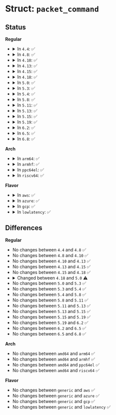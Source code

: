# Struct: <code>packet_command</code>

## Status
<b>Regular</b>
<ul>
<li>
<details>
<summary>In <code>4.4</code>: ✅</summary>

```c
struct packet_command {
    unsigned char cmd[12];
    unsigned char *buffer;
    unsigned int buflen;
    int stat;
    struct request_sense *sense;
    unsigned char data_direction;
    int quiet;
    int timeout;
    void * reserved[1];
};
```
</details>
</li>
<li>
<details>
<summary>In <code>4.8</code>: ✅</summary>

```c
struct packet_command {
    unsigned char cmd[12];
    unsigned char *buffer;
    unsigned int buflen;
    int stat;
    struct request_sense *sense;
    unsigned char data_direction;
    int quiet;
    int timeout;
    void * reserved[1];
};
```
</details>
</li>
<li>
<details>
<summary>In <code>4.10</code>: ✅</summary>

```c
struct packet_command {
    unsigned char cmd[12];
    unsigned char *buffer;
    unsigned int buflen;
    int stat;
    struct request_sense *sense;
    unsigned char data_direction;
    int quiet;
    int timeout;
    void * reserved[1];
};
```
</details>
</li>
<li>
<details>
<summary>In <code>4.13</code>: ✅</summary>

```c
struct packet_command {
    unsigned char cmd[12];
    unsigned char *buffer;
    unsigned int buflen;
    int stat;
    struct request_sense *sense;
    unsigned char data_direction;
    int quiet;
    int timeout;
    void * reserved[1];
};
```
</details>
</li>
<li>
<details>
<summary>In <code>4.15</code>: ✅</summary>

```c
struct packet_command {
    unsigned char cmd[12];
    unsigned char *buffer;
    unsigned int buflen;
    int stat;
    struct request_sense *sense;
    unsigned char data_direction;
    int quiet;
    int timeout;
    void * reserved[1];
};
```
</details>
</li>
<li>
<details>
<summary>In <code>4.18</code>: ✅</summary>

```c
struct packet_command {
    unsigned char cmd[12];
    unsigned char *buffer;
    unsigned int buflen;
    int stat;
    struct request_sense *sense;
    unsigned char data_direction;
    int quiet;
    int timeout;
    void * reserved[1];
};
```
</details>
</li>
<li>
<details>
<summary>In <code>5.0</code>: ✅</summary>

```c
struct packet_command {
    unsigned char cmd[12];
    unsigned char *buffer;
    unsigned int buflen;
    int stat;
    struct scsi_sense_hdr *sshdr;
    unsigned char data_direction;
    int quiet;
    int timeout;
    void * reserved[1];
};
```
</details>
</li>
<li>
<details>
<summary>In <code>5.3</code>: ✅</summary>

```c
struct packet_command {
    unsigned char cmd[12];
    unsigned char *buffer;
    unsigned int buflen;
    int stat;
    struct scsi_sense_hdr *sshdr;
    unsigned char data_direction;
    int quiet;
    int timeout;
    void * reserved[1];
};
```
</details>
</li>
<li>
<details>
<summary>In <code>5.4</code>: ✅</summary>

```c
struct packet_command {
    unsigned char cmd[12];
    unsigned char *buffer;
    unsigned int buflen;
    int stat;
    struct scsi_sense_hdr *sshdr;
    unsigned char data_direction;
    int quiet;
    int timeout;
    void * reserved[1];
};
```
</details>
</li>
<li>
<details>
<summary>In <code>5.8</code>: ✅</summary>

```c
struct packet_command {
    unsigned char cmd[12];
    unsigned char *buffer;
    unsigned int buflen;
    int stat;
    struct scsi_sense_hdr *sshdr;
    unsigned char data_direction;
    int quiet;
    int timeout;
    void * reserved[1];
};
```
</details>
</li>
<li>
<details>
<summary>In <code>5.11</code>: ✅</summary>

```c
struct packet_command {
    unsigned char cmd[12];
    unsigned char *buffer;
    unsigned int buflen;
    int stat;
    struct scsi_sense_hdr *sshdr;
    unsigned char data_direction;
    int quiet;
    int timeout;
    void * reserved[1];
};
```
</details>
</li>
<li>
<details>
<summary>In <code>5.13</code>: ✅</summary>

```c
struct packet_command {
    unsigned char cmd[12];
    unsigned char *buffer;
    unsigned int buflen;
    int stat;
    struct scsi_sense_hdr *sshdr;
    unsigned char data_direction;
    int quiet;
    int timeout;
    void * reserved[1];
};
```
</details>
</li>
<li>
<details>
<summary>In <code>5.15</code>: ✅</summary>

```c
struct packet_command {
    unsigned char cmd[12];
    unsigned char *buffer;
    unsigned int buflen;
    int stat;
    struct scsi_sense_hdr *sshdr;
    unsigned char data_direction;
    int quiet;
    int timeout;
    void * reserved[1];
};
```
</details>
</li>
<li>
<details>
<summary>In <code>5.19</code>: ✅</summary>

```c
struct packet_command {
    unsigned char cmd[12];
    unsigned char *buffer;
    unsigned int buflen;
    int stat;
    struct scsi_sense_hdr *sshdr;
    unsigned char data_direction;
    int quiet;
    int timeout;
    void * reserved[1];
};
```
</details>
</li>
<li>
<details>
<summary>In <code>6.2</code>: ✅</summary>

```c
struct packet_command {
    unsigned char cmd[12];
    unsigned char *buffer;
    unsigned int buflen;
    int stat;
    struct scsi_sense_hdr *sshdr;
    unsigned char data_direction;
    int quiet;
    int timeout;
    void * reserved[1];
};
```
</details>
</li>
<li>
<details>
<summary>In <code>6.5</code>: ✅</summary>

```c
struct packet_command {
    unsigned char cmd[12];
    unsigned char *buffer;
    unsigned int buflen;
    int stat;
    struct scsi_sense_hdr *sshdr;
    unsigned char data_direction;
    int quiet;
    int timeout;
    void * reserved[1];
};
```
</details>
</li>
<li>
<details>
<summary>In <code>6.8</code>: ✅</summary>

```c
struct packet_command {
    unsigned char cmd[12];
    unsigned char *buffer;
    unsigned int buflen;
    int stat;
    struct scsi_sense_hdr *sshdr;
    unsigned char data_direction;
    int quiet;
    int timeout;
    void * reserved[1];
};
```
</details>
</li>
</ul>
<b>Arch</b>
<ul>
<li>
<details>
<summary>In <code>arm64</code>: ✅</summary>

```c
struct packet_command {
    unsigned char cmd[12];
    unsigned char *buffer;
    unsigned int buflen;
    int stat;
    struct scsi_sense_hdr *sshdr;
    unsigned char data_direction;
    int quiet;
    int timeout;
    void * reserved[1];
};
```
</details>
</li>
<li>
<details>
<summary>In <code>armhf</code>: ✅</summary>

```c
struct packet_command {
    unsigned char cmd[12];
    unsigned char *buffer;
    unsigned int buflen;
    int stat;
    struct scsi_sense_hdr *sshdr;
    unsigned char data_direction;
    int quiet;
    int timeout;
    void * reserved[1];
};
```
</details>
</li>
<li>
<details>
<summary>In <code>ppc64el</code>: ✅</summary>

```c
struct packet_command {
    unsigned char cmd[12];
    unsigned char *buffer;
    unsigned int buflen;
    int stat;
    struct scsi_sense_hdr *sshdr;
    unsigned char data_direction;
    int quiet;
    int timeout;
    void * reserved[1];
};
```
</details>
</li>
<li>
<details>
<summary>In <code>riscv64</code>: ✅</summary>

```c
struct packet_command {
    unsigned char cmd[12];
    unsigned char *buffer;
    unsigned int buflen;
    int stat;
    struct scsi_sense_hdr *sshdr;
    unsigned char data_direction;
    int quiet;
    int timeout;
    void * reserved[1];
};
```
</details>
</li>
</ul>
<b>Flavor</b>
<ul>
<li>
<details>
<summary>In <code>aws</code>: ✅</summary>

```c
struct packet_command {
    unsigned char cmd[12];
    unsigned char *buffer;
    unsigned int buflen;
    int stat;
    struct scsi_sense_hdr *sshdr;
    unsigned char data_direction;
    int quiet;
    int timeout;
    void * reserved[1];
};
```
</details>
</li>
<li>
<details>
<summary>In <code>azure</code>: ✅</summary>

```c
struct packet_command {
    unsigned char cmd[12];
    unsigned char *buffer;
    unsigned int buflen;
    int stat;
    struct scsi_sense_hdr *sshdr;
    unsigned char data_direction;
    int quiet;
    int timeout;
    void * reserved[1];
};
```
</details>
</li>
<li>
<details>
<summary>In <code>gcp</code>: ✅</summary>

```c
struct packet_command {
    unsigned char cmd[12];
    unsigned char *buffer;
    unsigned int buflen;
    int stat;
    struct scsi_sense_hdr *sshdr;
    unsigned char data_direction;
    int quiet;
    int timeout;
    void * reserved[1];
};
```
</details>
</li>
<li>
<details>
<summary>In <code>lowlatency</code>: ✅</summary>

```c
struct packet_command {
    unsigned char cmd[12];
    unsigned char *buffer;
    unsigned int buflen;
    int stat;
    struct scsi_sense_hdr *sshdr;
    unsigned char data_direction;
    int quiet;
    int timeout;
    void * reserved[1];
};
```
</details>
</li>
</ul>

## Differences
<b>Regular</b>
<ul>
<li>
No changes between <code>4.4</code> and <code>4.8</code> ✅
</li>
<li>
No changes between <code>4.8</code> and <code>4.10</code> ✅
</li>
<li>
No changes between <code>4.10</code> and <code>4.13</code> ✅
</li>
<li>
No changes between <code>4.13</code> and <code>4.15</code> ✅
</li>
<li>
No changes between <code>4.15</code> and <code>4.18</code> ✅
</li>
<li>
<details>
<summary>Changed between <code>4.18</code> and <code>5.0</code> ⚠️</summary>
<ul>
<li>
<b>Field added. </b>
<code>struct scsi_sense_hdr *sshdr</code>
</li>
<li>
<b>Field removed. </b>
<code>struct request_sense *sense</code>
</li>
</ul>
</details>
</li>
<li>
No changes between <code>5.0</code> and <code>5.3</code> ✅
</li>
<li>
No changes between <code>5.3</code> and <code>5.4</code> ✅
</li>
<li>
No changes between <code>5.4</code> and <code>5.8</code> ✅
</li>
<li>
No changes between <code>5.8</code> and <code>5.11</code> ✅
</li>
<li>
No changes between <code>5.11</code> and <code>5.13</code> ✅
</li>
<li>
No changes between <code>5.13</code> and <code>5.15</code> ✅
</li>
<li>
No changes between <code>5.15</code> and <code>5.19</code> ✅
</li>
<li>
No changes between <code>5.19</code> and <code>6.2</code> ✅
</li>
<li>
No changes between <code>6.2</code> and <code>6.5</code> ✅
</li>
<li>
No changes between <code>6.5</code> and <code>6.8</code> ✅
</li>
</ul>
<b>Arch</b>
<ul>
<li>
No changes between <code>amd64</code> and <code>arm64</code> ✅
</li>
<li>
No changes between <code>amd64</code> and <code>armhf</code> ✅
</li>
<li>
No changes between <code>amd64</code> and <code>ppc64el</code> ✅
</li>
<li>
No changes between <code>amd64</code> and <code>riscv64</code> ✅
</li>
</ul>
<b>Flavor</b>
<ul>
<li>
No changes between <code>generic</code> and <code>aws</code> ✅
</li>
<li>
No changes between <code>generic</code> and <code>azure</code> ✅
</li>
<li>
No changes between <code>generic</code> and <code>gcp</code> ✅
</li>
<li>
No changes between <code>generic</code> and <code>lowlatency</code> ✅
</li>
</ul>
